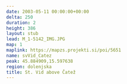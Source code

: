 ```yaml
---
date: 2003-05-11 00:00:00+00:00
delta: 250
duration: 2
height: 386
layout: stub
lead: M_1-5142_IMG.JPG
map: 1
maplink: https://mapzs.projekti.si/poi/5651
name: svVid_Catez
peak: 45.884909,15.597638
region: dolenjska
title: St. Vid above Čatež
---
```

